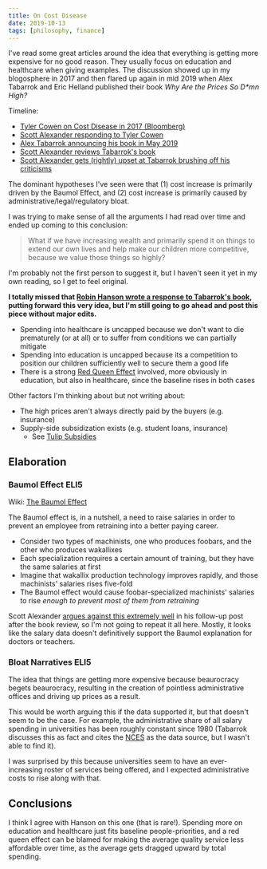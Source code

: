 ```yaml
---
title: On Cost Disease
date: 2019-10-13
tags: [philosophy, finance]
---
```


I've read some great articles around the idea that everything is getting
more expensive for no good reason. They usually focus on education
and healthcare when giving examples.
The discussion showed up in my blogosphere in 2017
and then flared up again in mid 2019 when Alex Tabarrok and Eric Helland published
their book *Why Are the Prices So D\*mn High?*

Timeline:

- [Tyler Cowen on Cost Disease in 2017 (Bloomberg)](https://www.bloomberg.com/opinion/articles/2017-01-18/this-economic-phenomenon-is-making-government-sick)
- [Scott Alexander responding to Tyler Cowen](https://slatestarcodex.com/2017/02/09/considerations-on-cost-disease/)
- [Alex Tabarrok announcing his book in May 2019](https://marginalrevolution.com/marginalrevolution/2019/05/the-baumol-effect.html)
- [Scott Alexander reviews Tabarrok's book](https://slatestarcodex.com/2019/06/10/book-review-the-prices-are-too-dmn-high/)
- [Scott Alexander gets (rightly) upset at Tabarrok brushing off his criticisms](https://slatestarcodex.com/2019/06/17/followup-on-the-baumol-effect-thanks-o-baumol/)

The dominant hypotheses I've seen were that (1) cost increase is primarily driven by the Baumol Effect,
and (2) cost increase is primarily caused by administrative/legal/regulatory bloat.

I was trying to make sense of all the arguments I had read over time and ended
up coming to this conclusion:

> What if we have increasing wealth and primarily spend it on things to extend our
> own lives and help make our children more competitive, because we value those things
> so highly?

I'm probably not the first person to suggest it, but I haven't seen it yet in my own reading,
so I get to feel original.

**I totally missed that [Robin Hanson wrote a response to Tabarrok's book](https://www.overcomingbias.com/2019/06/our-prestige-obsession.html),
putting forward this very idea, but I'm still going to go ahead and post this piece without major edits.**

- Spending into healthcare is uncapped because we don't want to die prematurely (or at all) or
to suffer from conditions we can partially mitigate
- Spending into education is uncapped because its a competition to position our children
sufficiently well to secure them a good life
- There is a strong [Red Queen Effect](https://en.wikipedia.org/wiki/Red_Queen_hypothesis) involved,
more obviously in education, but also in healthcare, since the baseline rises in both cases

<!--more-->

Other factors I'm thinking about but not writing about:
- The high prices aren't always directly paid by the buyers (e.g. insurance)
- Supply-side subsidization exists (e.g. student loans, insurance)
    - See [Tulip Subsidies](https://slatestarcodex.com/2015/06/06/against-tulip-subsidies/)

## Elaboration

### Baumol Effect ELI5

Wiki: [The Baumol Effect](https://en.wikipedia.org/wiki/Baumol's_cost_disease)

The Baumol effect is, in a nutshell, a need to raise salaries in order
to prevent an employee from retraining into a better paying career.

- Consider two types of machinists, one who produces foobars, and the other who produces
wakallixes
- Each specialization requires a certain amount of training,
but they have the same salaries at first
- Imagine that wakallix production technology improves rapidly,
and those machinists' salaries rises five-fold
- The Baumol effect would cause foobar-specialized machinists' salaries to rise
*enough to prevent most of them from retraining*

Scott Alexander [argues against this extremely well](https://slatestarcodex.com/2019/06/17/followup-on-the-baumol-effect-thanks-o-baumol/)
in his follow-up post after the book review, so I'm not going to repeat it all here.
Mostly, it looks like the salary data doesn't definitively support the
Baumol explanation for doctors or teachers.

### Bloat Narratives ELI5

The idea that things are getting more expensive because
beaurocracy begets beaurocracy, resulting in the creation of
pointless administrative offices
and driving up prices as a result.

This would be worth arguing this if the data supported it, but that doesn't
seem to be the case. For example, the administrative share
of all salary spending in universities has been roughly constant
since 1980 (Tabarrok discusses this as fact and cites the
[NCES](https://nces.ed.gov/) as the data source, but I wasn't able
to find it).

I was surprised by this because universities seem to have an ever-increasing
roster of services being offered, and I expected administrative costs
to rise along with that.

## Conclusions

I think I agree with Hanson on this one (that is rare!).
Spending more on education and healthcare
just fits baseline people-priorities, and a red queen effect can be blamed for making
the average quality service less affordable over time, as the average gets dragged upward
by total spending.
